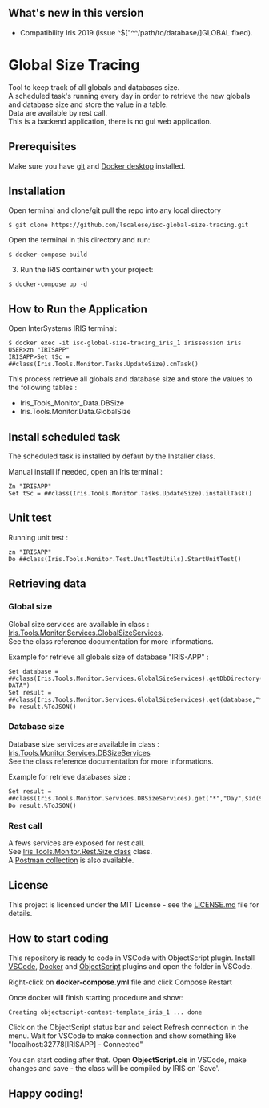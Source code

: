 ## What's new in this version

* Compatibility Iris 2019 (issue ^$["^^/path/to/database/]GLOBAL fixed).  


# Global Size Tracing

Tool to keep track of all globals and databases size.    
A scheduled task's running every day in order to retrieve the new globals and database size and store the value in a table.  
Data are available by rest call.  
This is a backend application, there is no gui web application.  


## Prerequisites
Make sure you have [git](https://git-scm.com/book/en/v2/Getting-Started-Installing-Git) and [Docker desktop](https://www.docker.com/products/docker-desktop) installed.

## Installation 

Open terminal and clone/git pull the repo into any local directory

```
$ git clone https://github.com/lscalese/isc-global-size-tracing.git
```

Open the terminal in this directory and run:

```
$ docker-compose build
```

3. Run the IRIS container with your project:

```
$ docker-compose up -d
```

## How to Run the Application

Open InterSystems IRIS terminal:

```
$ docker exec -it isc-global-size-tracing_iris_1 irissession iris
USER>zn "IRISAPP"
IRISAPP>Set tSc = ##class(Iris.Tools.Monitor.Tasks.UpdateSize).cmTask() 
```

This process retrieve all globals and database size and store the values to the following tables : 

* Iris_Tools_Monitor_Data.DBSize
* Iris.Tools.Monitor.Data.GlobalSize

## Install scheduled task

The scheduled task is installed by defaut by the Installer class.  

Manual install if needed, open an Iris terminal : 
```
Zn "IRISAPP"
Set tSc = ##class(Iris.Tools.Monitor.Tasks.UpdateSize).installTask()
```

## Unit test

Running unit test : 
```
zn "IRISAPP"
Do ##class(Iris.Tools.Monitor.Test.UnitTestUtils).StartUnitTest()
```

## Retrieving data

### Global size

Global size services are available in class : [Iris.Tools.Monitor.Services.GlobalSizeServices](src/cls/Iris/Tools/Monitor/Services/GlobalSizeServices.cls).  
See the class reference documentation for more informations.  

Example for retrieve all globals size of database "IRIS-APP" : 

```
Set database = ##class(Iris.Tools.Monitor.Services.GlobalSizeServices).getDbDirectory("IRISAPP-DATA")
Set result = ##class(Iris.Tools.Monitor.Services.GlobalSizeServices).get(database,"*","Day",$zd($h,3),$zd($h,3))
Do result.%ToJSON()
```

### Database size

Database size services are available in class : [Iris.Tools.Monitor.Services.DBSizeServices](src/cls/Iris/Tools/Monitor/Services/DBSizeServices.cls)  
See the class reference documentation for more informations.  

Example for retrieve databases size : 

```
Set result = ##class(Iris.Tools.Monitor.Services.DBSizeServices).get("*","Day",$zd($h,3),$zd($h,3))
Do result.%ToJSON()
```

### Rest call

A fews services are exposed for rest call.  
See [Iris.Tools.Monitor.Rest.Size class](src/cls/Iris/Tools/Monitor/Rest/Size.cls) class.  
A [Postman collection](postman/Global_Size_Tracing.postman_collection.json) is also available.

## License

This project is licensed under the MIT License - see the [LICENSE.md](LICENSE.md) file for details.  



## How to start coding
This repository is ready to code in VSCode with ObjectScript plugin.
Install [VSCode](https://code.visualstudio.com/), [Docker](https://marketplace.visualstudio.com/items?itemName=ms-azuretools.vscode-docker) and [ObjectScript](https://marketplace.visualstudio.com/items?itemName=daimor.vscode-objectscript) plugins and open the folder in VSCode.

Right-click on **docker-compose.yml** file and click Compose Restart

Once docker will finish starting procedure and show:

```
Creating objectscript-contest-template_iris_1 ... done
```

Click on the ObjectScript status bar and select Refresh connection in the menu.
Wait for VSCode to make connection and show something like "localhost:32778[IRISAPP] - Connected"

You can start coding after that. Open **ObjectScript.cls** in VSCode, make changes and save - the class will be compiled by IRIS on 'Save'.

## Happy coding!
